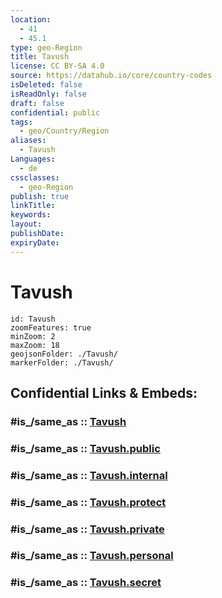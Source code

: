 ```yaml
---
location:
  - 41
  - 45.1
type: geo-Region
title: Tavush
license: CC BY-SA 4.0
source: https://datahub.io/core/country-codes
isDeleted: false
isReadOnly: false
draft: false
confidential: public
tags:
  - geo/Country/Region
aliases:
  - Tavush
Languages:
  - de
cssclasses:
  - geo-Region
publish: true
linkTitle:
keywords:
layout:
publishDate:
expiryDate:
---
```


# Tavush

```leaflet
id: Tavush
zoomFeatures: true 
minZoom: 2 
maxZoom: 18
geojsonFolder: ./Tavush/
markerFolder: ./Tavush/
```


## Confidential Links & Embeds: 

### #is_/same_as :: [Tavush](/_Standards/Earth/Continent/Asia/Asia~North~West/Armenia/Provinces~Armenia/Tavush.md) 

### #is_/same_as :: [Tavush.public](/_public/Earth/Continent/Asia/Asia~North~West/Armenia/Provinces~Armenia/Tavush.public.md) 

### #is_/same_as :: [Tavush.internal](/_internal/Earth/Continent/Asia/Asia~North~West/Armenia/Provinces~Armenia/Tavush.internal.md) 

### #is_/same_as :: [Tavush.protect](/_protect/Earth/Continent/Asia/Asia~North~West/Armenia/Provinces~Armenia/Tavush.protect.md) 

### #is_/same_as :: [Tavush.private](/_private/Earth/Continent/Asia/Asia~North~West/Armenia/Provinces~Armenia/Tavush.private.md) 

### #is_/same_as :: [Tavush.personal](/_personal/Earth/Continent/Asia/Asia~North~West/Armenia/Provinces~Armenia/Tavush.personal.md) 

### #is_/same_as :: [Tavush.secret](/_secret/Earth/Continent/Asia/Asia~North~West/Armenia/Provinces~Armenia/Tavush.secret.md)


